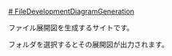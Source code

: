 [# FileDevelopmentDiagramGeneration](https://uni928.github.io/FileDevelopmentDiagramGeneration/)

ファイル展開図を生成するサイトです。

フォルダを選択するとその展開図が出力されます。
